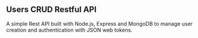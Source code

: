 <h2>Users CRUD Restful API</h2>
<p>A simple Rest API built with Node.js, Express and MongoDB to manage user creation and authentication with JSON web tokens.</p>